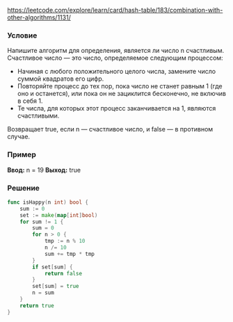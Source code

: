 https://leetcode.com/explore/learn/card/hash-table/183/combination-with-other-algorithms/1131/
### Условие
Напишите алгоритм для определения, является ли число n счастливым.
Счастливое число — это число, определяемое следующим процессом:

- Начиная с любого положительного целого числа, замените число суммой квадратов его цифр.
- Повторяйте процесс до тех пор, пока число не станет равным 1 (где оно и останется), или пока он не зациклится бесконечно, не включив в себя 1.
- Те числа, для которых этот процесс заканчивается на 1, являются счастливыми.

Возвращает true, если n — счастливое число, и false — в противном случае.
### Пример

**Ввод:** n = 19
**Выход:** true
### Решение

```go
func isHappy(n int) bool {
    sum := 0
    set := make(map[int]bool)
    for sum != 1 {
        sum = 0
        for n > 0 {
            tmp := n % 10
            n /= 10
            sum += tmp * tmp
        }
        if set[sum] {
            return false
        }
        set[sum] = true
        n = sum
    }
    return true
}
```